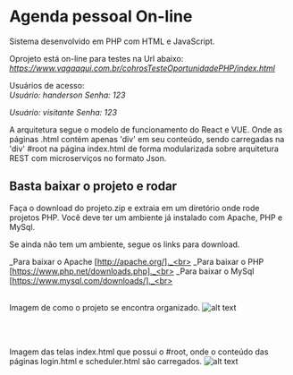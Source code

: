# Agenda pessoal On-line

Sistema desenvolvido em PHP com HTML e JavaScript.
<br />

Oprojeto está on-line para testes na Url abaixo:<br>
_https://www.vagaaqui.com.br/cohrosTesteOportunidadePHP/index.html_

Usuários de acesso:<br>
_Usuário: handerson_
_Senha: 123_

_Usuário: visitante_
_Senha: 123_


A arquitetura segue o modelo de funcionamento do React e VUE. Onde as páginas .html contém apenas 'div' em seu conteúdo, sendo carregadas na 'div' #root na página index.html de forma modularizada sobre arquitetura REST com microserviços no formato Json.
   
## Basta baixar o projeto e rodar

Faça o download do projeto.zip e extraia em um diretório onde rode projetos PHP. Você deve ter um ambiente já instalado com Apache, PHP e MySql.

Se ainda não tem um ambiente, segue os links para download.

_Para baixar o Apache  [http://apache.org/]._<br>
_Para baixar o PHP  [https://www.php.net/downloads.php]._<br>
_Para baixar o MySql [https://www.mysql.com/downloads/]._<br>
<br />
<br />

Imagem de como o projeto se encontra organizado. 
![alt text](https://github.com/plata4m/cohrosSistemaParaConcorrerVagaPHP/blob/master/arquitetura1.png?raw=true)

<br />
<br />

Imagem das telas index.html que possui o #root, onde o conteúdo das páginas login.html e scheduler.html são carregados.
![alt text](https://github.com/plata4m/cohrosSistemaParaConcorrerVagaPHP/blob/master/telas.png?raw=true)


